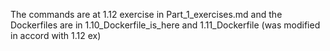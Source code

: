 The commands are at 1.12 exercise in Part_1_exercises.md
and the Dockerfiles are in 1.10_Dockerfile_is_here and 1.11_Dockerfile 
(was modified in accord with 1.12 ex)

